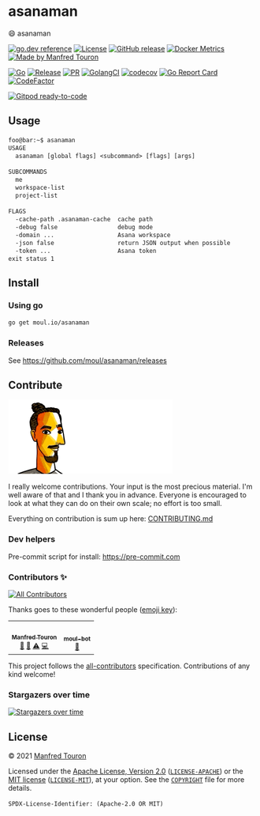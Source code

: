 # asanaman

:smile: asanaman

[![go.dev reference](https://img.shields.io/badge/go.dev-reference-007d9c?logo=go&logoColor=white)](https://pkg.go.dev/moul.io/asanaman)
[![License](https://img.shields.io/badge/license-Apache--2.0%20%2F%20MIT-%2397ca00.svg)](https://github.com/moul/asanaman/blob/main/COPYRIGHT)
[![GitHub release](https://img.shields.io/github/release/moul/asanaman.svg)](https://github.com/moul/asanaman/releases)
[![Docker Metrics](https://images.microbadger.com/badges/image/moul/asanaman.svg)](https://microbadger.com/images/moul/asanaman)
[![Made by Manfred Touron](https://img.shields.io/badge/made%20by-Manfred%20Touron-blue.svg?style=flat)](https://manfred.life/)

[![Go](https://github.com/moul/asanaman/workflows/Go/badge.svg)](https://github.com/moul/asanaman/actions?query=workflow%3AGo)
[![Release](https://github.com/moul/asanaman/workflows/Release/badge.svg)](https://github.com/moul/asanaman/actions?query=workflow%3ARelease)
[![PR](https://github.com/moul/asanaman/workflows/PR/badge.svg)](https://github.com/moul/asanaman/actions?query=workflow%3APR)
[![GolangCI](https://golangci.com/badges/github.com/moul/asanaman.svg)](https://golangci.com/r/github.com/moul/asanaman)
[![codecov](https://codecov.io/gh/moul/asanaman/branch/main/graph/badge.svg)](https://codecov.io/gh/moul/asanaman)
[![Go Report Card](https://goreportcard.com/badge/moul.io/asanaman)](https://goreportcard.com/report/moul.io/asanaman)
[![CodeFactor](https://www.codefactor.io/repository/github/moul/asanaman/badge)](https://www.codefactor.io/repository/github/moul/asanaman)

[![Gitpod ready-to-code](https://img.shields.io/badge/Gitpod-ready--to--code-blue?logo=gitpod)](https://gitpod.io/#https://github.com/moul/asanaman)

## Usage

[embedmd]:# (.tmp/usage.txt console)
```console
foo@bar:~$ asanaman
USAGE
  asanaman [global flags] <subcommand> [flags] [args]

SUBCOMMANDS
  me              
  workspace-list  
  project-list    

FLAGS
  -cache-path .asanaman-cache  cache path
  -debug false                 debug mode
  -domain ...                  Asana workspace
  -json false                  return JSON output when possible
  -token ...                   Asana token
exit status 1
```

## Install

### Using go

```sh
go get moul.io/asanaman
```

### Releases

See https://github.com/moul/asanaman/releases

## Contribute

![Contribute <3](https://raw.githubusercontent.com/moul/moul/main/contribute.gif)

I really welcome contributions.
Your input is the most precious material.
I'm well aware of that and I thank you in advance.
Everyone is encouraged to look at what they can do on their own scale;
no effort is too small.

Everything on contribution is sum up here: [CONTRIBUTING.md](./.github/CONTRIBUTING.md)

### Dev helpers

Pre-commit script for install: https://pre-commit.com

### Contributors ✨

<!-- ALL-CONTRIBUTORS-BADGE:START - Do not remove or modify this section -->
[![All Contributors](https://img.shields.io/badge/all_contributors-2-orange.svg)](#contributors)
<!-- ALL-CONTRIBUTORS-BADGE:END -->

Thanks goes to these wonderful people ([emoji key](https://allcontributors.org/docs/en/emoji-key)):

<!-- ALL-CONTRIBUTORS-LIST:START - Do not remove or modify this section -->
<!-- prettier-ignore-start -->
<!-- markdownlint-disable -->
<table>
  <tr>
    <td align="center"><a href="http://manfred.life"><img src="https://avatars1.githubusercontent.com/u/94029?v=4" width="100px;" alt=""/><br /><sub><b>Manfred Touron</b></sub></a><br /><a href="#maintenance-moul" title="Maintenance">🚧</a> <a href="https://github.com/moul/asanaman/commits?author=moul" title="Documentation">📖</a> <a href="https://github.com/moul/asanaman/commits?author=moul" title="Tests">⚠️</a> <a href="https://github.com/moul/asanaman/commits?author=moul" title="Code">💻</a></td>
    <td align="center"><a href="https://manfred.life/moul-bot"><img src="https://avatars1.githubusercontent.com/u/41326314?v=4" width="100px;" alt=""/><br /><sub><b>moul-bot</b></sub></a><br /><a href="#maintenance-moul-bot" title="Maintenance">🚧</a></td>
  </tr>
</table>

<!-- markdownlint-enable -->
<!-- prettier-ignore-end -->
<!-- ALL-CONTRIBUTORS-LIST:END -->

This project follows the [all-contributors](https://github.com/all-contributors/all-contributors)
specification. Contributions of any kind welcome!

### Stargazers over time

[![Stargazers over time](https://starchart.cc/moul/asanaman.svg)](https://starchart.cc/moul/asanaman)

## License

© 2021   [Manfred Touron](https://manfred.life)

Licensed under the [Apache License, Version 2.0](https://www.apache.org/licenses/LICENSE-2.0)
([`LICENSE-APACHE`](LICENSE-APACHE)) or the [MIT license](https://opensource.org/licenses/MIT)
([`LICENSE-MIT`](LICENSE-MIT)), at your option.
See the [`COPYRIGHT`](COPYRIGHT) file for more details.

`SPDX-License-Identifier: (Apache-2.0 OR MIT)`
